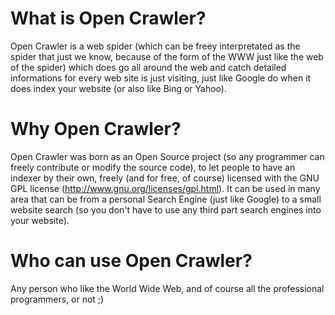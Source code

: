 # What is Open Crawler?

Open Crawler is a web spider (which can be freey interpretated as the spider that just we know, because of the form of the WWW just like the web of the spider) which does go all around the web and catch detailed informations for every web site is just visiting, just like Google do when it does index your website (or also like Bing or Yahoo).

# Why Open Crawler?

Open Crawler was born as an Open Source project (so any programmer can freely contribute or modify the source code), to let people to have an indexer by their own, freely (and for free, of course) licensed with the GNU GPL license (http://www.gnu.org/licenses/gpl.html). It can be used in many area that can be from a personal Search Engine (just like Google) to a small website search (so you don't have to use any third part search engines into your website).

# Who can use Open Crawler?

Any person who like the World Wide Web, and of course all the professional programmers, or not ;)
